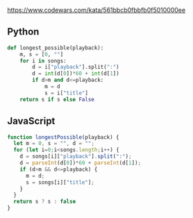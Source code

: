 https://www.codewars.com/kata/561bbcb0fbbfb0f5010000ee

## Python
```python
def longest_possible(playback):
    m, s = [0, ""]
    for i in songs:
        d = i["playback"].split(":")
        d = int(d[0])*60 + int(d[1])
        if d>m and d<=playback:
            m = d
            s = i["title"]
    return s if s else False
```

## JavaScript
```js
function longestPossible(playback) {
  let m = 0, s = "", d = "";
  for (let i=0;i<songs.length;i++) {
    d = songs[i]["playback"].split(":");
    d = parseInt(d[0])*60 + parseInt(d[1]);
    if (d>m && d<=playback) {
      m = d;
      s = songs[i]["title"];
    }
  }
  return s ? s : false
}
```